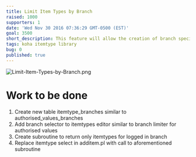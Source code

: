 ```yaml
---
title: Limit Item Types by Branch
raised: 1000
supporters: 1
date: 'Wed Nov 30 2016 07:36:29 GMT-0500 (EST)'
goal: 3500
short_description: This feature will allow the creation of branch specific item types.
tags: koha itemtype library
bug: 0
published: true
---
```

![Limit-Item-Types-by-Branch.png]({{site.baseurl}}/source/images/Limit-Item-Types-by-Branch.png)

# Work to be done
1. Create new table itemtype_branches similar to authorised_values_branches
2. Add branch selector to itemtypes editor similar to branch limiter for authorised values
3. Create subroutine to return only itemtypes for logged in branch
4. Replace itemtype select in additem.pl with call to aforementioned subroutine
